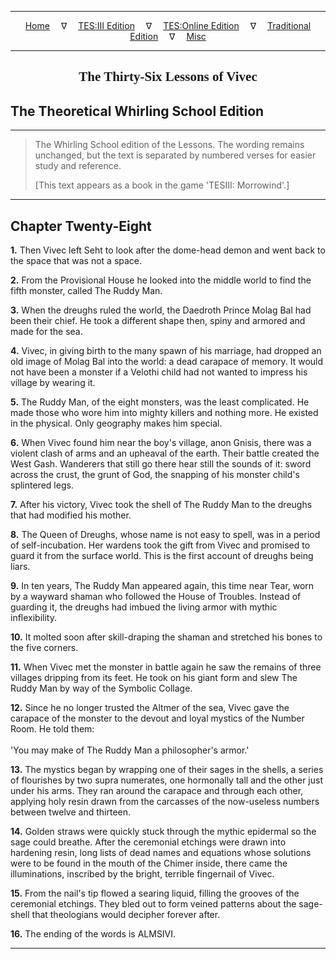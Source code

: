 
---

<!-- Jekyll Page Links -->

<center>
<a href="../../../../../index.html">Home</a>
&emsp;&nabla;&emsp;
<a href="../../../../index-tes3.html">TES:III Edition</a>
&emsp;&nabla;&emsp;
<a href="../../../../index-teso.html">TES:Online Edition</a>
&emsp;&nabla;&emsp;
<a href="../../../../index-traditional.html">Traditional Edition</a>
&emsp;&nabla;&emsp;
<a href="../../../../index-misc.html">Misc</a>
</center>

<!-- Markdown Body Below: -->

---

<center>
<h2><span style="font-family:Georgia">The Thirty-Six Lessons of Vivec</span></h2>
</center>

## The Theoretical Whirling School Edition

---

> The Whirling School edition of the Lessons. The wording remains unchanged, but the text is separated by numbered verses for easier study and reference.
>
> \[This text appears as a book in the game 'TESIII: Morrowind'.\]

---

## Chapter Twenty-Eight

__1.__ Then Vivec left Seht to look after the dome-head demon and went back to the space that was not a space.

__2.__ From the Provisional House he looked into the middle world to find the fifth monster, called The Ruddy Man.

__3.__ When the dreughs ruled the world, the Daedroth Prince Molag Bal had been their chief. He took a different shape then, spiny and armored and made for the sea.

__4.__ Vivec, in giving birth to the many spawn of his marriage, had dropped an old image of Molag Bal into the world: a dead carapace of memory. It would not have been a monster if a Velothi child had not wanted to impress his village by wearing it.

__5.__ The Ruddy Man, of the eight monsters, was the least complicated. He made those who wore him into mighty killers and nothing more. He existed in the physical. Only geography makes him special.

__6.__ When Vivec found him near the boy's village, anon Gnisis, there was a violent clash of arms and an upheaval of the earth. Their battle created the West Gash. Wanderers that still go there hear still the sounds of it: sword across the crust, the grunt of God, the snapping of his monster child's splintered legs.

__7.__ After his victory, Vivec took the shell of The Ruddy Man to the dreughs that had modified his mother.

__8.__ The Queen of Dreughs, whose name is not easy to spell, was in a period of self-incubation. Her wardens took the gift from Vivec and promised to guard it from the surface world. This is the first account of dreughs being liars.

__9.__ In ten years, The Ruddy Man appeared again, this time near Tear, worn by a wayward shaman who followed the House of Troubles. Instead of guarding it, the dreughs had imbued the living armor with mythic inflexibility.

__10.__ It molted soon after skill-draping the shaman and stretched his bones to the five corners.

__11.__ When Vivec met the monster in battle again he saw the remains of three villages dripping from its feet. He took on his giant form and slew The Ruddy Man by way of the Symbolic Collage.

__12.__ Since he no longer trusted the Altmer of the sea, Vivec gave the carapace of the monster to the devout and loyal mystics of the Number Room. He told them:\
\
'You may make of The Ruddy Man a philosopher's armor.'

__13.__ The mystics began by wrapping one of their sages in the shells, a series of flourishes by two supra numerates, one hormonally tall and the other just under his arms. They ran around the carapace and through each other, applying holy resin drawn from the carcasses of the now-useless numbers between twelve and thirteen.

__14.__ Golden straws were quickly stuck through the mythic epidermal so the sage could breathe. After the ceremonial etchings were drawn into hardening resin, long lists of dead names and equations whose solutions were to be found in the mouth of the Chimer inside, there came the illuminations, inscribed by the bright, terrible fingernail of Vivec.

__15.__ From the nail's tip flowed a searing liquid, filling the grooves of the ceremonial etchings. They bled out to form veined patterns about the sage-shell that theologians would decipher forever after.

__16.__ The ending of the words is ALMSIVI.

---
